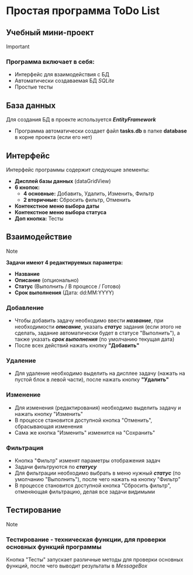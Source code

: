 # Простая программа ToDo List

## Учебный мини-проект

> [!IMPORTANT]
> ### Программа включает в себя:
> * Интерфейс для взаимодействия с БД
> * Автоматически создаваемая БД *SQLite*
> * Простые тесты
## База данных
Для создания БД в проекте используется ***EntityFramework***
* Программа автоматически создает файл **tasks.db** в папке **database** в корне проекта (если его нет)
## Интерфейс
Интерфейс программы содержит следующие элементы:
* **Дисплей базы данных** (dataGridView)
* **6 кнопок:**
  * **4 основные:** Добавить, Удалить, Изменить, Фильтр
  * **2 вторичные:** Сбросить фильтр, Отменить
* **Контекстное меню выбора даты**
* **Контекстное меню выбора статуса**
* **Доп кнопка:** Тесты

## Взаимодействие
> [!NOTE]
> **Задачи имеют 4 редактируемых параметра:**
> * **Название**
> * **Описание** (опционально)
> * **Статус** (Выполнить / В процессе / Готово)
> * **Срок выполнения** (Дата: dd:MM:YYYY)
### Добавление
* Чтобы добавить задачу необходимо ввести ***название***, при необходимости ***описание***, указать ***статус*** задания (если этого не сделать, задание автоматически будет в статусе "Выполнить"), а также указать ***срок выполнения*** (по умолчанию текущая дата)
* После всех действий нажать кнопку **"Добавить"**
### Удаление
* Для удаление необходимо выделить на дисплее задачу (нажать на пустой блок в левой части), после нажать кнопку **"Удалить"**
### Изменение
* Для изменения (редактирования) необходимо выделить задачу и нажать кнопку "Изменить"
* В процессе становится доступной кнопка "Отменить", сбрасывающая изменения
* Сама же кнопка "Изменить" изменится на "Сохранить"
### Фильтрация
* Кнопка "Фильтр" изменят параметры отображения задач
* Задачи фильтруются по ***статусу***
* Для фильтрации необходимо выбрать в меню нужный ***статус*** (по умолчанию "Выполнить"), после чего нажать на кнопку "Фильтр"
* В процессе становится доступной кнопка "Сбросить фильтр", отменяющая фильтрацию, делая все задачи видимыми
## Тестирование
> [!NOTE]
> ### Тестирование - техническая функции, для проверки основных функций программы
> Кнопка "Тесты" запускает различные методы для проверки основных функций, после чего выводит результаты в *MessageBox*
